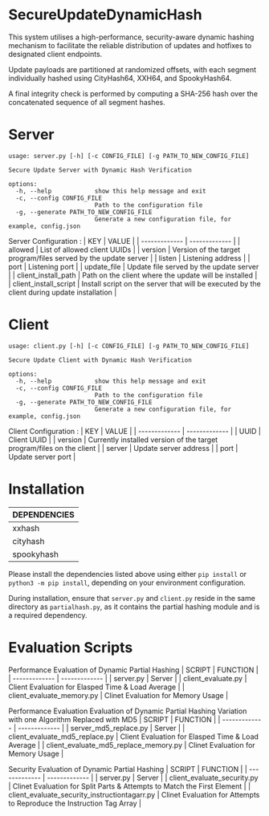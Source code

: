 # SecureUpdateDynamicHash
This system utilises a high-performance, security-aware dynamic hashing mechanism to facilitate the reliable distribution of updates and hotfixes to designated client endpoints.

Update payloads are partitioned at randomized offsets, with each segment individually hashed using CityHash64, XXH64, and SpookyHash64.

A final integrity check is performed by computing a SHA-256 hash over the concatenated sequence of all segment hashes.

# Server
```
usage: server.py [-h] [-c CONFIG_FILE] [-g PATH_TO_NEW_CONFIG_FILE]

Secure Update Server with Dynamic Hash Verification

options:
  -h, --help            show this help message and exit
  -c, --config CONFIG_FILE
                        Path to the configuration file
  -g, --generate PATH_TO_NEW_CONFIG_FILE
                        Generate a new configuration file, for example, config.json
```
Server Configuration :
| KEY | VALUE |
| ------------- | ------------- | 
| allowed  | List of allowed client UUIDs    |
| version  | Version of the target program/files served by the update server |
| listen  | Listening address |
| port | Listening port |
| update_file | Update file served by the update server |
| client_install_path | Path on the client where the update will be installed |
| client_install_script | Install script on the server that will be executed by the client during update installation |

# Client
```
usage: client.py [-h] [-c CONFIG_FILE] [-g PATH_TO_NEW_CONFIG_FILE]

Secure Update Client with Dynamic Hash Verification

options:
  -h, --help            show this help message and exit
  -c, --config CONFIG_FILE
                        Path to the configuration file
  -g, --generate PATH_TO_NEW_CONFIG_FILE
                        Generate a new configuration file, for example, config.json
```
Client Configuration :
| KEY | VALUE |
| ------------- | ------------- | 
| UUID  | Client UUID |
| version  | Currently installed version of the target program/files on the client |
| server | Update server address |
| port | Update server port |

# Installation
| DEPENDENCIES |
| ------------ |
| xxhash |
| cityhash |
| spookyhash |

Please install the dependencies listed above using either `pip install` or `python3 -m pip install`, depending on your environment configuration.

During installation, ensure that `server.py` and `client.py` reside in the same directory as `partialhash.py`, as it contains the partial hashing module and is a required dependency.

# Evaluation Scripts
Performance Evaluation of Dynamic Partial Hashing
| SCRIPT | FUNCTION |
| ------------- | ------------- |
| server.py  | Server |
| client_evaluate.py | Client Evaluation for Elasped Time & Load Average |
| client_evaluate_memory.py | Clinet Evaluation for Memory Usage |

Performance Evaluation Evaluation of Dynamic Partial Hashing Variation with one Algorithm Replaced with MD5
| SCRIPT | FUNCTION |
| ------------- | ------------- |
| server_md5_replace.py  | Server |
| client_evaluate_md5_replace.py | Client Evaluation for Elasped Time & Load Average |
| client_evaluate_md5_replace_memory.py | Clinet Evaluation for Memory Usage |

Security Evaluation of Dynamic Partial Hashing
| SCRIPT | FUNCTION |
| ------------- | ------------- |
| server.py  | Server |
| client_evaluate_security.py | Clinet Evaluation for Split Parts & Attempts to Match the First Element |
| client_evaluate_security_instructiontagarr.py | Clinet Evaluation for Attempts to Reproduce the Instruction Tag Array |



